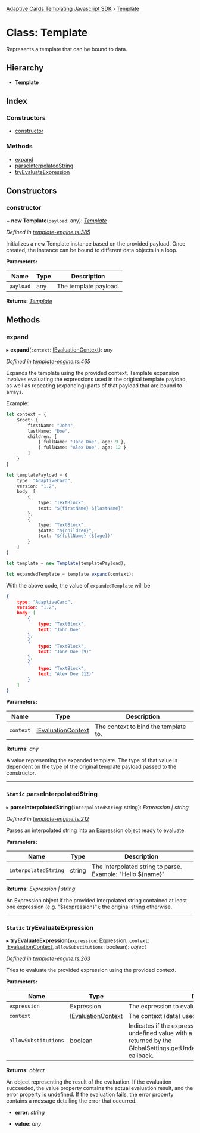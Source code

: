 [Adaptive Cards Templating Javascript SDK](../README.md) › [Template](template.md)

# Class: Template

Represents a template that can be bound to data.

## Hierarchy

* **Template**

## Index

### Constructors

* [constructor](template.md#constructor)

### Methods

* [expand](template.md#expand)
* [parseInterpolatedString](template.md#static-parseinterpolatedstring)
* [tryEvaluateExpression](template.md#static-tryevaluateexpression)

## Constructors

###  constructor

\+ **new Template**(`payload`: any): *[Template](template.md)*

*Defined in [template-engine.ts:385](https://github.com/microsoft/AdaptiveCards/blob/62537c57c/source/nodejs/adaptivecards-templating/src/template-engine.ts#L385)*

Initializes a new Template instance based on the provided payload.
Once created, the instance can be bound to different data objects
in a loop.

**Parameters:**

Name | Type | Description |
------ | ------ | ------ |
`payload` | any | The template payload.  |

**Returns:** *[Template](template.md)*

## Methods

###  expand

▸ **expand**(`context`: [IEvaluationContext](../interfaces/ievaluationcontext.md)): *any*

*Defined in [template-engine.ts:465](https://github.com/microsoft/AdaptiveCards/blob/62537c57c/source/nodejs/adaptivecards-templating/src/template-engine.ts#L465)*

Expands the template using the provided context. Template expansion involves
evaluating the expressions used in the original template payload, as well as
repeating (expanding) parts of that payload that are bound to arrays.

Example:

```typescript
let context = {
    $root: {
        firstName: "John",
        lastName: "Doe",
        children: [
            { fullName: "Jane Doe", age: 9 },
            { fullName: "Alex Doe", age: 12 }
        ]
    }
}

let templatePayload = {
    type: "AdaptiveCard",
    version: "1.2",
    body: [
        {
            type: "TextBlock",
            text: "${firstName} ${lastName}"
        },
        {
            type: "TextBlock",
            $data: "${children}",
            text: "${fullName} (${age})"
        }
    ]
}

let template = new Template(templatePayload);

let expandedTemplate = template.expand(context);
```

With the above code, the value of `expandedTemplate` will be

```json
{
    type: "AdaptiveCard",
    version: "1.2",
    body: [
        {
            type: "TextBlock",
            text: "John Doe"
        },
        {
            type: "TextBlock",
            text: "Jane Doe (9)"
        },
        {
            type: "TextBlock",
            text: "Alex Doe (12)"
        }
    ]
}
```

**Parameters:**

Name | Type | Description |
------ | ------ | ------ |
`context` | [IEvaluationContext](../interfaces/ievaluationcontext.md) | The context to bind the template to. |

**Returns:** *any*

A value representing the expanded template. The type of that value
  is dependent on the type of the original template payload passed to the constructor.

___

### `Static` parseInterpolatedString

▸ **parseInterpolatedString**(`interpolatedString`: string): *Expression | string*

*Defined in [template-engine.ts:212](https://github.com/microsoft/AdaptiveCards/blob/62537c57c/source/nodejs/adaptivecards-templating/src/template-engine.ts#L212)*

Parses an interpolated string into an Expression object ready to evaluate.

**Parameters:**

Name | Type | Description |
------ | ------ | ------ |
`interpolatedString` | string | The interpolated string to parse. Example: "Hello ${name}" |

**Returns:** *Expression | string*

An Expression object if the provided interpolated string contained at least one expression (e.g. "${expression}"); the original string otherwise.

___

### `Static` tryEvaluateExpression

▸ **tryEvaluateExpression**(`expression`: Expression, `context`: [IEvaluationContext](../interfaces/ievaluationcontext.md), `allowSubstitutions`: boolean): *object*

*Defined in [template-engine.ts:263](https://github.com/microsoft/AdaptiveCards/blob/62537c57c/source/nodejs/adaptivecards-templating/src/template-engine.ts#L263)*

Tries to evaluate the provided expression using the provided context.

**Parameters:**

Name | Type | Description |
------ | ------ | ------ |
`expression` | Expression | The expression to evaluate. |
`context` | [IEvaluationContext](../interfaces/ievaluationcontext.md) | The context (data) used to evaluate the expression. |
`allowSubstitutions` | boolean | Indicates if the expression evaluator should substitute undefined value with a default   string or the value returned by the GlobalSettings.getUndefinedFieldValueSubstitutionString callback. |

**Returns:** *object*

An object representing the result of the evaluation. If the evaluation succeeded, the value property
  contains the actual evaluation result, and the error property is undefined. If the evaluation fails, the error
  property contains a message detailing the error that occurred.

* **error**: *string*

* **value**: *any*
